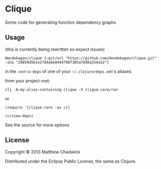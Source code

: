 # Clique

Some code for generating function dependency graphs

## Usage

(this is currently being rewritten so expect issues)

`Hendekagon/clique {:git/url "https://github.com/Hendekagon/clique.git" :sha "29859d561e27d4e6b9444798f385a7840a259a52"}`

in the `:extra-deps` of one of your `~/.clojure/deps.edn`'s aliases

from your project root:

`clj -A:my-alias-containing-clique -X clique.core/run`

or

```
(require '[clique.core :as c])

(c/view-deps)
```

See the source for more options



## License

Copyright © 2013 Matthew Chadwick

Distributed under the Eclipse Public License, the same as Clojure.
